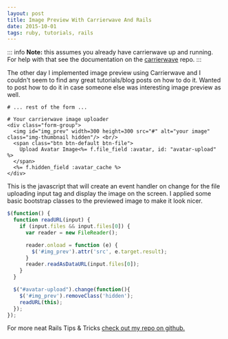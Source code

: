 ```yaml
---
layout: post
title: Image Preview With Carrierwave And Rails
date: 2015-10-01 
tags: ruby, tutorials, rails
---
```


::: info
**Note:** this assumes you already have carrierwave up and running.  For help
with that see the documentation on the
[carrierwave](https://github.com/carrierwaveuploader/carrierwave) repo.
:::

The other day I implemented image preview using Carrierwave and I couldn't seem
to find any great tutorials/blog posts on how to do it.  Wanted to post how to
do it in case someone else was interesting image preview as well.

```erb
# ... rest of the form ...

# Your carrierwave image uploader
<div class="form-group">
  <img id="img_prev" width=300 height=300 src="#" alt="your image" class="img-thumbnail hidden"/> <br/>
  <span class="btn btn-default btn-file">
    Upload Avatar Image<%= f.file_field :avatar, id: "avatar-upload" %>
  </span>
  <%= f.hidden_field :avatar_cache %>
</div>
```

This is the javascript that will create an event handler on change for the file
uploading input tag and display the image on the screen.  I applied some basic
bootstrap classes to the previewed image to make it look nicer.

```javascript
$(function() {
  function readURL(input) {
    if (input.files && input.files[0]) {
      var reader = new FileReader();

      reader.onload = function (e) {
        $('#img_prev').attr('src', e.target.result);
      }
      reader.readAsDataURL(input.files[0]);
    }
  }

  $("#avatar-upload").change(function(){
    $('#img_prev').removeClass('hidden');
    readURL(this);
  });
});
```

For more neat Rails Tips & Tricks [check out my repo on github.](https://github.com/SpencerCDixon/Rails-tricks)



